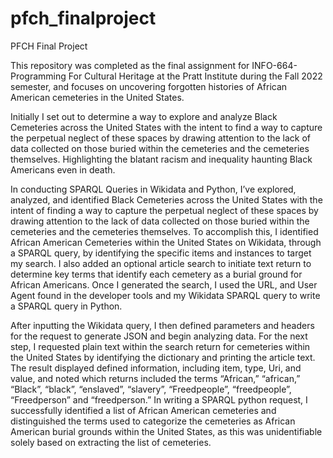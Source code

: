 # pfch_finalproject
PFCH Final Project

This repository was completed as the final assignment for INFO-664-Programming For Cultural Heritage at the Pratt Institute during the Fall 2022 semester, and focuses on uncovering forgotten histories of African American cemeteries in the United States.

Initially I set out to determine a way to explore and analyze Black Cemeteries across the United States with the intent to find a way to capture the perpetual neglect of these spaces by drawing attention to the lack of data collected on those buried within the cemeteries and the cemeteries themselves. Highlighting the blatant racism and inequality haunting Black Americans even in death.

In conducting SPARQL Queries in Wikidata and Python, I’ve explored, analyzed, and identified Black Cemeteries across the United States with the intent of finding a way to capture the perpetual neglect of these spaces by drawing attention to the lack of data collected on those buried within the cemeteries and the cemeteries themselves. To accomplish this, I identified African American Cemeteries within the United States on Wikidata, through a SPARQL query, by identifying the specific items and instances to target my search. I also added an optional article search to initiate text return to determine key terms that identify each cemetery as a burial ground for African Americans. Once I generated the search, I used the URL, and User Agent found in the developer tools and my Wikidata SPARQL query to write a SPARQL query in Python. 

After inputting the Wikidata query, I then defined parameters and headers for the request to generate JSON and begin analyzing data. For the next step, I requested plain text within the search return for cemeteries within the United States by identifying the dictionary and printing the article text. The result displayed defined information, including item, type, Uri, and value, and noted which returns included the terms “African,” “african,” “Black”, “black”, “enslaved”, “slavery”, “Freedpeople”, “freedpeople”, “Freedperson” and “freedperson.” In writing a SPARQL python request, I successfully identified a list of African American cemeteries and distinguished the terms used to categorize the cemeteries as African American burial grounds within the United States, as this was unidentifiable solely based on extracting the list of cemeteries. 

